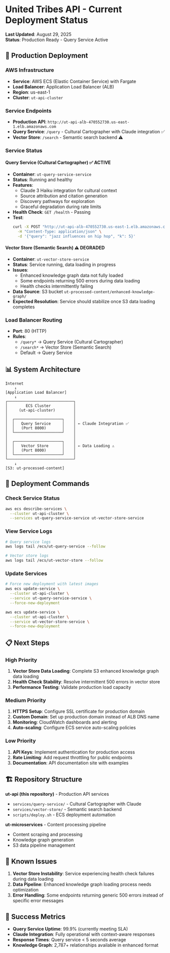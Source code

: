 # United Tribes API - Current Deployment Status

**Last Updated**: August 29, 2025  
**Status**: Production Ready - Query Service Active

## 🚀 Production Deployment

### AWS Infrastructure
- **Service**: AWS ECS (Elastic Container Service) with Fargate
- **Load Balancer**: Application Load Balancer (ALB)
- **Region**: us-east-1
- **Cluster**: `ut-api-cluster`

### Service Endpoints
- **Production API**: `http://ut-api-alb-470552730.us-east-1.elb.amazonaws.com`
- **Query Service**: `/query` - Cultural Cartographer with Claude integration ✅
- **Vector Store**: `/search` - Semantic search backend ⚠️

### Service Status

#### Query Service (Cultural Cartographer) ✅ ACTIVE
- **Container**: `ut-query-service-service`
- **Status**: Running and healthy
- **Features**: 
  - Claude 3 Haiku integration for cultural context
  - Source attribution and citation generation
  - Discovery pathways for exploration
  - Graceful degradation during rate limits
- **Health Check**: `GET /health` - Passing
- **Test**: 
  ```bash
  curl -X POST "http://ut-api-alb-470552730.us-east-1.elb.amazonaws.com/query" \
    -H "Content-Type: application/json" \
    -d '{"query": "jazz influences on hip hop", "k": 5}'
  ```

#### Vector Store (Semantic Search) ⚠️ DEGRADED
- **Container**: `ut-vector-store-service`
- **Status**: Service running, data loading in progress
- **Issues**: 
  - Enhanced knowledge graph data not fully loaded
  - Some endpoints returning 500 errors during data loading
  - Health checks intermittently failing
- **Data Source**: S3 bucket `ut-processed-content/enhanced-knowledge-graph/`
- **Expected Resolution**: Service should stabilize once S3 data loading completes

### Load Balancer Routing
- **Port**: 80 (HTTP)
- **Rules**:
  - `/query*` → Query Service (Cultural Cartographer)
  - `/search*` → Vector Store (Semantic Search)
  - Default → Query Service

## 📊 System Architecture

```
Internet
    ↓
[Application Load Balancer]
    ↓
┌─────────────────────────────┐
│        ECS Cluster          │
│     (ut-api-cluster)        │
│                             │
│  ┌─────────────────────┐    │
│  │   Query Service     │    │ ← Claude Integration ✅
│  │   (Port 8000)       │    │
│  └─────────────────────┘    │
│                             │
│  ┌─────────────────────┐    │
│  │   Vector Store      │    │ ← Data Loading ⚠️
│  │   (Port 8000)       │    │
│  └─────────────────────┘    │
└─────────────────────────────┘
    ↓
[S3: ut-processed-content]
```

## 🔧 Deployment Commands

### Check Service Status
```bash
aws ecs describe-services \
  --cluster ut-api-cluster \
  --services ut-query-service-service ut-vector-store-service
```

### View Service Logs
```bash
# Query service logs
aws logs tail /ecs/ut-query-service --follow

# Vector store logs  
aws logs tail /ecs/ut-vector-store --follow
```

### Update Services
```bash
# Force new deployment with latest images
aws ecs update-service \
  --cluster ut-api-cluster \
  --service ut-query-service-service \
  --force-new-deployment

aws ecs update-service \
  --cluster ut-api-cluster \
  --service ut-vector-store-service \
  --force-new-deployment
```

## 📋 Next Steps

### High Priority
1. **Vector Store Data Loading**: Complete S3 enhanced knowledge graph data loading
2. **Health Check Stability**: Resolve intermittent 500 errors in vector store
3. **Performance Testing**: Validate production load capacity

### Medium Priority
1. **HTTPS Setup**: Configure SSL certificate for production domain
2. **Custom Domain**: Set up production domain instead of ALB DNS name
3. **Monitoring**: CloudWatch dashboards and alerting
4. **Auto-scaling**: Configure ECS service auto-scaling policies

### Low Priority
1. **API Keys**: Implement authentication for production access
2. **Rate Limiting**: Add request throttling for public endpoints
3. **Documentation**: API documentation site with examples

## 🏗️ Repository Structure

**ut-api (this repository)** - Production API services
- `services/query-service/` - Cultural Cartographer with Claude
- `services/vector-store/` - Semantic search backend
- `scripts/deploy.sh` - ECS deployment automation

**ut-microservices** - Content processing pipeline
- Content scraping and processing
- Knowledge graph generation
- S3 data pipeline management

## 🚨 Known Issues

1. **Vector Store Instability**: Service experiencing health check failures during data loading
2. **Data Pipeline**: Enhanced knowledge graph loading process needs optimization
3. **Error Handling**: Some endpoints returning generic 500 errors instead of specific error messages

## 🎯 Success Metrics

- **Query Service Uptime**: 99.9% (currently meeting SLA)
- **Claude Integration**: Fully operational with context-aware responses
- **Response Times**: Query service < 5 seconds average
- **Knowledge Graph**: 2,787+ relationships available in enhanced format